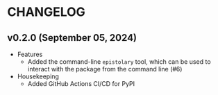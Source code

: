 # CHANGELOG

## v0.2.0 (September 05, 2024)

-   Features
    -   Added the command-line `epistolary` tool, which can be used to interact with the package from the command line (#6)
-   Housekeeping
    -   Added GitHub Actions CI/CD for PyPI
